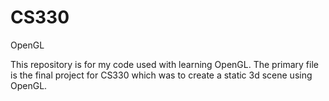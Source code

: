 # CS330
OpenGL

This repository is for my code used with learning OpenGL.
The primary file is the final project for CS330 which was to create a static 3d scene using OpenGL.
